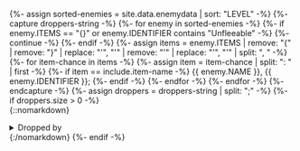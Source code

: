 {%- assign sorted-enemies = site.data.enemydata | sort: "LEVEL" -%}
{%- capture droppers-string -%}
{%- for enemy in sorted-enemies -%}
  {%- if enemy.ITEMS == "{}" or enemy.IDENTIFIER contains "Unfleeable" -%}
    {%- continue -%}
  {%- endif -%}
  {%- assign items = enemy.ITEMS | remove: "{" | remove: "}" | replace: "\'", "&apos;" | remove: "'" | replace: "&apos;", "'" | split: ", " -%}
  {%- for item-chance in items -%}
    {%- assign item = item-chance | split: ": " | first -%}
    {%- if item == include.item-name -%}
      {{ enemy.NAME }}, {{ enemy.IDENTIFIER }};
    {%- endif -%}
  {%- endfor -%}
{%- endfor -%}
{%- endcapture -%}
{%- assign droppers = droppers-string | split: ";" -%}
{%- if droppers.size > 0 -%}
  <br />{::nomarkdown}<details><summary class="bar-descriptor">Dropped by</summary><ul>
  {%- for dropper in droppers -%}
    <li>{:/nomarkdown}[{{ dropper | split: ", " | first }}](enemies#{{ dropper | split: ", " | last | downcase | replace: " ", "-" }}){::nomarkdown}</li>
  {%- endfor -%}
  </details>{:/nomarkdown}
{%- endif -%}